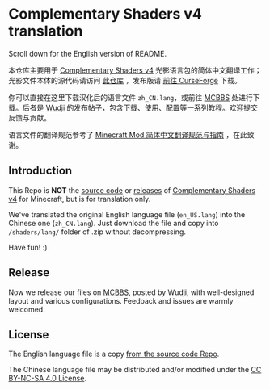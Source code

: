 # Complementary Shaders v4 translation
Scroll down for the English version of README.

本仓库主要用于 [Complementary Shaders v4](https://www.complementary.dev/shaders-v4/) 光影语言包的简体中文翻译工作；光影文件本体的源代码请访问 [此仓库](https://github.com/ComplementaryDevelopment/ComplementaryShadersV4) ，发布版请 [前往 CurseForge](https://www.curseforge.com/minecraft/customization/complementary-shaders/files) 下载。

你可以直接在这里下载汉化后的语言文件 `zh_CN.lang`，或前往 [MCBBS](https://www.mcbbs.net/thread-1262472-1-1.html) 处进行下载。后者是 [Wudji](https://github.com/Wudji) 的发布帖子，包含下载、使用、配置等一系列教程。欢迎提交反馈与贡献。

语言文件的翻译规范参考了 [Minecraft Mod 简体中文翻译规范与指南](https://github.com/Meow-J/Mod-Translation-Styleguide) ，在此致谢。

## Introduction
This Repo is **NOT** the [source code](https://github.com/ComplementaryDevelopment/ComplementaryShadersV4) or [releases](https://www.curseforge.com/minecraft/customization/complementary-shaders) of [Complementary Shaders v4](https://www.complementary.dev/shaders-v4/) for Minecraft, but is for translation only.

We've translated the original English language file (`en_US.lang`) into the Chinese one (`zh_CN.lang`). Just download the file and copy into `/shaders/lang/` folder of .zip without decompressing.

Have fun! :)

## Release
Now we release our files on [MCBBS](https://www.mcbbs.net/thread-1262472-1-1.html), posted by Wudji, with well-designed layout and various configurations. Feedback and issues are warmly welcomed.

## License
The English language file is a copy [from the source code Repo](https://github.com/ComplementaryDevelopment/ComplementaryShadersV4/blob/main/shaders/lang/en_US.lang).

The Chinese language file may be distributed and/or modified under the [CC BY-NC-SA 4.0 License](https://creativecommons.org/licenses/by-nc-sa/4.0/).
